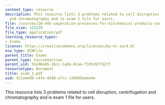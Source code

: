 ```yaml
---
content_type: resource
description: This resource lists 3 problems related to cell disruption, centrifugation
  and chromatography and is exam 1 file for users.
file: /courses/10-445-separation-processes-for-biochemical-products-summer-2005/411a4ed6c4fed4d8a7ccc20405eeee4e_exam_1.pdf
file_size: 123229
file_type: application/pdf
learning_resource_types:
- Exams
license: https://creativecommons.org/licenses/by-nc-sa/4.0/
ocw_type: OCWFile
parent_title: Exams
parent_type: CourseSection
parent_uid: 55e96e65-1bcc-1a0a-8cae-f1953977327f
resourcetype: Document
title: exam_1.pdf
uid: 411a4ed6-c4fe-d4d8-a7cc-c20405eeee4e
---
```

This resource lists 3 problems related to cell disruption, centrifugation and chromatography and is exam 1 file for users.